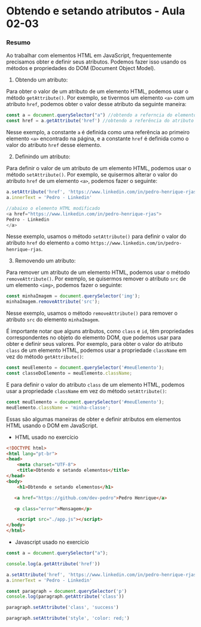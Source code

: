 <!--
Antes de publicar a issue, lembre-se de clicar na aba "Preview", para visualizar se a formatação está correta =)
-->

<!-- Escreva/insira as imagens após essa linha -->

# Obtendo e setando atributos - Aula 02-03

### Resumo

Ao trabalhar com elementos HTML em JavaScript, frequentemente precisamos obter e definir seus atributos. Podemos fazer isso usando os métodos e propriedades do DOM (Document Object Model).

1. Obtendo um atributo:

Para obter o valor de um atributo de um elemento HTML, podemos usar o método `getAttribute()`. Por exemplo, se tivermos um elemento `<a>` com um atributo `href`, podemos obter o valor desse atributo da seguinte maneira:

```javascript
const a = document.querySelector("a") //obtendo a referncia do elemento
const href = a.getAttribute('href') //obtendo a referência do atributo
```

Nesse exemplo, a constante `a` é definida como uma referência ao primeiro elemento `<a>` encontrado na página, e a constante `href` é definida como o valor do atributo `href` desse elemento.

2. Definindo um atributo:

Para definir o valor de um atributo de um elemento HTML, podemos usar o método `setAttribute()`. Por exemplo, se quisermos alterar o valor do atributo `href` de um elemento `<a>`, podemos fazer o seguinte:

```javascript
a.setAttribute('href', 'https://www.linkedin.com/in/pedro-henrique-rjas')
a.innerText = 'Pedro - Linkedin'

//abaixo o elemento HTML modificado
<a href="https://www.linkedin.com/in/pedro-henrique-rjas">
Pedro - Linkedin
</a>

```

Nesse exemplo, usamos o método `setAttribute()` para definir o valor do atributo `href` do elemento `a` como `https://www.linkedin.com/in/pedro-henrique-rjas`.

3. Removendo um atributo:

Para remover um atributo de um elemento HTML, podemos usar o método `removeAttribute()`. Por exemplo, se quisermos remover o atributo `src` de um elemento `<img>`, podemos fazer o seguinte:

```javascript
const minhaImagem = document.querySelector('img');
minhaImagem.removeAttribute('src');
```

Nesse exemplo, usamos o método `removeAttribute()` para remover o atributo `src` do elemento `minhaImagem`.

É importante notar que alguns atributos, como `class` e `id`, têm propriedades correspondentes no objeto do elemento DOM, que podemos usar para obter e definir seus valores. Por exemplo, para obter o valor do atributo `class` de um elemento HTML, podemos usar a propriedade `className` em vez do método `getAttribute()`:

```javascript
const meuElemento = document.querySelector('#meuElemento');
const classeDoElemento = meuElemento.className;
```

E para definir o valor do atributo `class` de um elemento HTML, podemos usar a propriedade `className` em vez do método `setAttribute()`:

```javascript
const meuElemento = document.querySelector('#meuElemento');
meuElemento.className = 'minha-classe';
```

Essas são algumas maneiras de obter e definir atributos em elementos HTML usando o DOM em JavaScript.

* HTML usado no exercício

```html
<!DOCTYPE html>
<html lang="pt-br">
<head>
    <meta charset="UTF-8">
    <title>Obtendo e setando elementos</title>
</head>
<body>
    <h1>Obtendo e setando elementos</h1>

   <a href="https://github.com/dev-pedro">Pedro Henrique</a>

   <p class="error">Mensagem</p>

    <script src="./app.js"></script>
</body>
</html>
```

* Javascript usado no exercício

```javascript
const a = document.querySelector("a");

console.log(a.getAttribute('href'))

a.setAttribute('href', 'https://www.linkedin.com/in/pedro-henrique-rjas')
a.innerText = 'Pedro - Linkedin'

const paragraph = document.querySelector('p')
console.log(paragraph.getAttribute('class'))

paragraph.setAttribute('class', 'success')

paragraph.setAttribute('style', 'color: red;')
```
